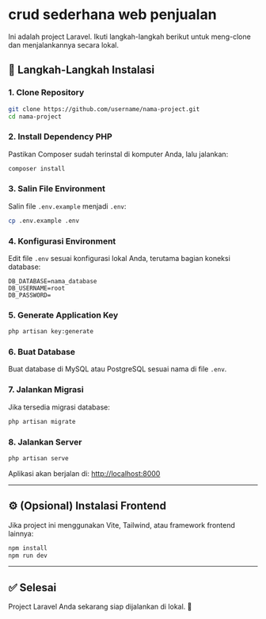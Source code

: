 # crud sederhana web penjualan

Ini adalah project Laravel. Ikuti langkah-langkah berikut untuk meng-clone dan menjalankannya secara lokal.

## 🚀 Langkah-Langkah Instalasi

### 1. Clone Repository

```bash
git clone https://github.com/username/nama-project.git
cd nama-project
```

### 2. Install Dependency PHP

Pastikan Composer sudah terinstal di komputer Anda, lalu jalankan:

```bash
composer install
```

### 3. Salin File Environment

Salin file `.env.example` menjadi `.env`:

```bash
cp .env.example .env
```

### 4. Konfigurasi Environment

Edit file `.env` sesuai konfigurasi lokal Anda, terutama bagian koneksi database:

```env
DB_DATABASE=nama_database
DB_USERNAME=root
DB_PASSWORD=
```

### 5. Generate Application Key

```bash
php artisan key:generate
```

### 6. Buat Database

Buat database di MySQL atau PostgreSQL sesuai nama di file `.env`.

### 7. Jalankan Migrasi

Jika tersedia migrasi database:

```bash
php artisan migrate
```

### 8. Jalankan Server

```bash
php artisan serve
```

Aplikasi akan berjalan di: [http://localhost:8000](http://localhost:8000)

---

## ⚙️ (Opsional) Instalasi Frontend

Jika project ini menggunakan Vite, Tailwind, atau framework frontend lainnya:

```bash
npm install
npm run dev
```

---

## ✅ Selesai

Project Laravel Anda sekarang siap dijalankan di lokal. 🎉

